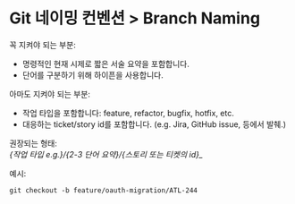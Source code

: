 # Git 네이밍 컨벤션 > Branch Naming

꼭 지켜야 되는 부분:
- 명령적인 현재 시제로 짧은 서술 요약을 포함합니다.
- 단어를 구분하기 위해 하이픈을 사용합니다.

아마도 지켜야 되는 부분:
- 작업 타입을 포함합니다: feature, refactor, bugfix, hotfix, etc.
- 대응하는 ticket/story id를 포함합니다. (e.g. Jira, GitHub issue, 등에서 발췌.)

권장되는 형태:   
*{작업 타입 e.g.}/{2-3 단어 요약}/{스토리 또는 티켓의 id}_*

예시:
```git
git checkout -b feature/oauth-migration/ATL-244
```